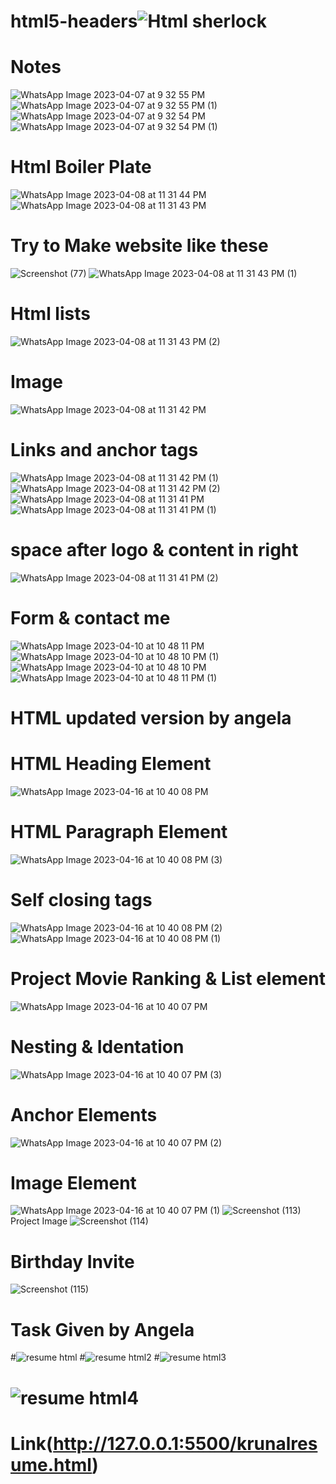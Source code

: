 

# html5-headers![Html sherlock](https://user-images.githubusercontent.com/126875304/230638232-969388d6-ac11-4ce2-9321-fcd7d3e3de3b.png)
# Notes
![WhatsApp Image 2023-04-07 at 9 32 55 PM](https://user-images.githubusercontent.com/126875304/230640433-e622fd62-932c-4e2e-b912-f9f4d47a6e37.jpeg)
![WhatsApp Image 2023-04-07 at 9 32 55 PM (1)](https://user-images.githubusercontent.com/126875304/230640430-6f418ff8-b289-40a0-8474-5e2fa89359d4.jpeg)
![WhatsApp Image 2023-04-07 at 9 32 54 PM](https://user-images.githubusercontent.com/126875304/230640426-4166ce02-aacc-44dc-98a5-21c1772d7f12.jpeg)
![WhatsApp Image 2023-04-07 at 9 32 54 PM (1)](https://user-images.githubusercontent.com/126875304/230640422-3873a63f-46c5-42c5-8204-42afdd70c1b8.jpeg)
# Html Boiler Plate
![WhatsApp Image 2023-04-08 at 11 31 44 PM](https://user-images.githubusercontent.com/126875304/230736561-6d002a2d-727e-4399-9aea-a0907f0c086b.jpeg)
![WhatsApp Image 2023-04-08 at 11 31 43 PM](https://user-images.githubusercontent.com/126875304/230736593-466f6fe5-a415-471f-bdda-4852413fd08a.jpeg)
# Try to Make website like these
![Screenshot (77)](https://user-images.githubusercontent.com/126875304/230736766-eefb13fa-4ff4-4b8c-9c3d-06c033aae244.png)
![WhatsApp Image 2023-04-08 at 11 31 43 PM (1)](https://user-images.githubusercontent.com/126875304/230736789-c9c7f753-d0e6-4573-8408-9bc7dbe25af6.jpeg)
# Html lists
![WhatsApp Image 2023-04-08 at 11 31 43 PM (2)](https://user-images.githubusercontent.com/126875304/230736867-fe303b61-5580-4608-86e0-83d9dcbe84c9.jpeg)
# Image
![WhatsApp Image 2023-04-08 at 11 31 42 PM](https://user-images.githubusercontent.com/126875304/230736969-558bcf2e-68d1-4c1f-b37f-8ba46d8fb365.jpeg)
# Links and anchor tags
![WhatsApp Image 2023-04-08 at 11 31 42 PM (1)](https://user-images.githubusercontent.com/126875304/230737012-06c0de2f-b6fb-4453-b57d-4405cf8fa604.jpeg)
![WhatsApp Image 2023-04-08 at 11 31 42 PM (2)](https://user-images.githubusercontent.com/126875304/230737025-d1dd9973-52d3-45d6-861f-ee4c8e16d3c6.jpeg)
![WhatsApp Image 2023-04-08 at 11 31 41 PM](https://user-images.githubusercontent.com/126875304/230737037-fa7db4da-45c7-4327-8965-37366a167892.jpeg)
![WhatsApp Image 2023-04-08 at 11 31 41 PM (1)](https://user-images.githubusercontent.com/126875304/230737057-226c635b-4ef4-4338-a203-7f91bc7191e0.jpeg)
# space after logo & content in right
![WhatsApp Image 2023-04-08 at 11 31 41 PM (2)](https://user-images.githubusercontent.com/126875304/230737115-8a4f6a2a-b772-4c3f-814b-840303361960.jpeg)
# Form & contact me
![WhatsApp Image 2023-04-10 at 10 48 11 PM](https://user-images.githubusercontent.com/126875304/230956034-9b98de5d-930e-4922-85ad-ed965c8f7ba6.jpeg)
![WhatsApp Image 2023-04-10 at 10 48 10 PM (1)](https://user-images.githubusercontent.com/126875304/230956100-e7f9cd30-e6c3-45ab-8e7f-b852328e603e.jpeg)
![WhatsApp Image 2023-04-10 at 10 48 10 PM](https://user-images.githubusercontent.com/126875304/230956150-4cbdb5bf-cea5-49b6-ba06-e02e3a81fae8.jpeg)
![WhatsApp Image 2023-04-10 at 10 48 11 PM (1)](https://user-images.githubusercontent.com/126875304/230956181-2069beba-9903-4250-a261-5f3855f11a72.jpeg)
# HTML updated version by angela
# HTML Heading Element
![WhatsApp Image 2023-04-16 at 10 40 08 PM](https://user-images.githubusercontent.com/126875304/232329142-74215c86-6337-46cd-86f5-576c1d842045.jpeg)
# HTML Paragraph Element
![WhatsApp Image 2023-04-16 at 10 40 08 PM (3)](https://user-images.githubusercontent.com/126875304/232329165-22008a71-b987-4a70-8119-6afbff810a3e.jpeg)
# Self closing tags
![WhatsApp Image 2023-04-16 at 10 40 08 PM (2)](https://user-images.githubusercontent.com/126875304/232329186-bea0cb75-2ec5-451e-819e-98e4bb20d485.jpeg)
![WhatsApp Image 2023-04-16 at 10 40 08 PM (1)](https://user-images.githubusercontent.com/126875304/232329199-42dd34eb-93b3-47dd-ba35-fac260867858.jpeg)
# Project Movie Ranking & List element
![WhatsApp Image 2023-04-16 at 10 40 07 PM](https://user-images.githubusercontent.com/126875304/232329216-2b3c2fb9-c014-4f07-9e20-4d9857c72e83.jpeg)
# Nesting & Identation
![WhatsApp Image 2023-04-16 at 10 40 07 PM (3)](https://user-images.githubusercontent.com/126875304/232329247-f5b9a4f3-d923-4969-a325-26baea59b567.jpeg)
# Anchor Elements
![WhatsApp Image 2023-04-16 at 10 40 07 PM (2)](https://user-images.githubusercontent.com/126875304/232329265-4f633971-88b4-4526-bb26-c35f3378c46c.jpeg)
# Image Element
![WhatsApp Image 2023-04-16 at 10 40 07 PM (1)](https://user-images.githubusercontent.com/126875304/232329324-75197083-e3fe-478d-b162-86959c17a23e.jpeg)
![Screenshot (113)](https://user-images.githubusercontent.com/126875304/232330037-3d84a1e6-6ce6-4436-94ea-56bbe7c33b2f.png)
Project Image 
![Screenshot (114)](https://user-images.githubusercontent.com/126875304/232330039-2c8ac58e-7f63-4a5a-8aa5-4fa1126be404.png)

# Birthday Invite
![Screenshot (115)](https://user-images.githubusercontent.com/126875304/232329953-8fd6279e-fbb0-4c50-a68a-3795794f9f88.png)
# Task Given by Angela
#![resume html](https://user-images.githubusercontent.com/126875304/232771659-1582e088-e2d3-4649-a718-eadccf78d859.png)
#![resume html2](https://user-images.githubusercontent.com/126875304/232771788-f6bbce7e-efe5-4f55-b16d-bb5eb9e0208a.png)
#![resume html3](https://user-images.githubusercontent.com/126875304/232771840-edc9c186-f520-44d9-ab7e-05ec5acffae4.png)
# ![resume html4](https://user-images.githubusercontent.com/126875304/232771926-2d64a08e-008b-4933-bf95-45a21e174aea.png)
# Link(http://127.0.0.1:5500/krunalresume.html)
#
#
